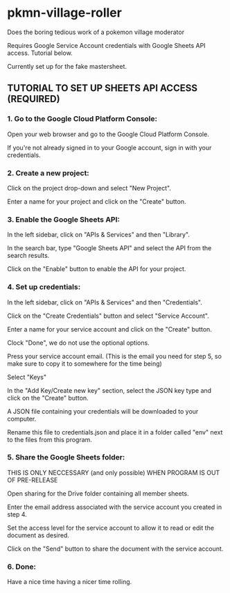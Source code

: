 # pkmn-village-roller
Does the boring tedious work of a pokemon village moderator

Requires Google Service Account credentials with Google Sheets API access. Tutorial below.

Currently set up for the fake mastersheet. 


## TUTORIAL TO SET UP SHEETS API ACCESS (REQUIRED)

### 1. Go to the Google Cloud Platform Console:
Open your web browser and go to the Google Cloud Platform Console.

If you're not already signed in to your Google account, sign in with your credentials.

### 2. Create a new project:
Click on the project drop-down and select "New Project".

Enter a name for your project and click on the "Create" button.

### 3. Enable the Google Sheets API:
In the left sidebar, click on "APIs & Services" and then "Library".

In the search bar, type "Google Sheets API" and select the API from the search results.

Click on the "Enable" button to enable the API for your project.

### 4. Set up credentials:
In the left sidebar, click on "APIs & Services" and then "Credentials".

Click on the "Create Credentials" button and select "Service Account".

Enter a name for your service account and click on the "Create" button.

Clock "Done", we do not use the optional options.

Press your service account email. (This is the email you need for step 5, so make sure to copy it to somewhere for the time being)

Select "Keys"

In the "Add Key/Create new key" section, select the JSON key type and click on the "Create" button.

A JSON file containing your credentials will be downloaded to your computer.

Rename this file to credentials.json and place it in a folder called "env" next to the files from this program.

### 5. Share the Google Sheets folder:
THIS IS ONLY NECCESSARY (and only possible) WHEN PROGRAM IS OUT OF PRE-RELEASE

Open sharing for the Drive folder containing all member sheets.

Enter the email address associated with the service account you created in step 4.

Set the access level for the service account to allow it to read or edit the document as desired.

Click on the "Send" button to share the document with the service account.

### 6. Done:
Have a nice time having a nicer time rolling. 

